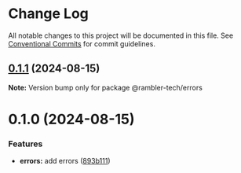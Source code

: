 # Change Log

All notable changes to this project will be documented in this file.
See [Conventional Commits](https://conventionalcommits.org) for commit guidelines.

## [0.1.1](https://github.com/rambler-digital-solutions/rambler-common/compare/@rambler-tech/errors@0.1.0...@rambler-tech/errors@0.1.1) (2024-08-15)

**Note:** Version bump only for package @rambler-tech/errors

# 0.1.0 (2024-08-15)

### Features

- **errors:** add errors ([893b111](https://github.com/rambler-digital-solutions/rambler-common/commit/893b1116ad518e96388d5fb70284643ba56136f1))

